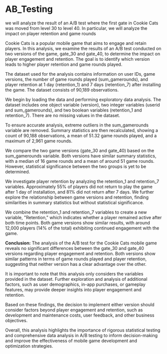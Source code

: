 # AB_Testing
we will analyze the result of an A/B test where the first gate in Cookie Cats was moved from level 30 to level 40. In particular, we will analyze the impact on player retention and game rounds

Cookie Cats is a popular mobile game that aims to engage and retain players. In this analysis, we examine the results of an A/B test conducted on two versions of the game, gate_30 and gate_40, to determine the impact on player engagement and retention. The goal is to identify which version leads to higher player retention and game rounds played.

The dataset used for the analysis contains information on user IDs, game versions, the number of game rounds played (sum_gamerounds), and player retention at 1 day (retention_1) and 7 days (retention_7) after installing the game. The dataset consists of 90,189 observations.

We begin by loading the data and performing exploratory data analysis. The dataset includes one object variable (version), two integer variables (userid and sum_gamerounds), and two boolean variables (retention_1 and retention_7). There are no missing values in the dataset.

To ensure accurate analysis, extreme outliers in the sum_gamerounds variable are removed. Summary statistics are then recalculated, showing a count of 90,188 observations, a mean of 51.32 game rounds played, and a maximum of 2,961 game rounds.

We compare the two game versions (gate_30 and gate_40) based on the sum_gamerounds variable. Both versions have similar summary statistics, with a median of 16 game rounds and a mean of around 51 game rounds. However, statistical significance between the two groups is yet to be determined.

We investigate player retention by analyzing the retention_1 and retention_7 variables. Approximately 55% of players did not return to play the game after 1 day of installation, and 81% did not return after 7 days. We further explore the relationship between game versions and retention, finding similarities in summary statistics but without statistical significance.

We combine the retention_1 and retention_7 variables to create a new variable, "Retention," which indicates whether a player remained active after both time points. Both game versions show similar results, with around 12,000 players (14% of the total) exhibiting continued engagement with the game.

**Conclusion:**
The analysis of the A/B test for the Cookie Cats mobile game reveals no significant differences between the gate_30 and gate_40 versions regarding player engagement and retention. Both versions show similar patterns in terms of game rounds played and player retention, suggesting that neither version has a clear advantage over the other.

It is important to note that this analysis only considers the variables provided in the dataset. Further exploration and analysis of additional factors, such as user demographics, in-app purchases, or gameplay features, may provide deeper insights into player engagement and retention.

Based on these findings, the decision to implement either version should consider factors beyond player engagement and retention, such as development and maintenance costs, user feedback, and other business objectives.

Overall, this analysis highlights the importance of rigorous statistical testing and comprehensive data analysis in A/B testing to inform decision-making and improve the effectiveness of mobile game development and optimization strategies.
